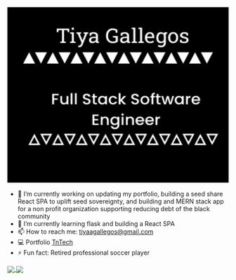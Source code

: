 <img src="/header.jpg" width="800" height="400"/>


<!--
**tiyagallegos/tiyagallegos** is a ✨ _special_ ✨ repository because its `README.md` (this file) appears on your GitHub profile.

Here are some ideas to get you started:


-->


<!------------------------   Untitled design-336x280   ------------------------>

- 🔭 I’m currently working on updating my portfolio, building a seed share React SPA to uplift seed sovereignty, and building and MERN stack app for a non profit organization supporting reducing debt of the black community
- 🌱 I’m currently learning flask and building a React SPA
- 📫 How to reach me: tiyaagallegos@gmail.com
- 💻 Portfolio <a href="https://www.tiyagallegos.com/" target="_blank"> TnTech </a>
- ⚡ Fun fact: Retired professional soccer player 

<a href="https://github.com/anuraghazra/convoychat">
  <img align="center" src="https://github-readme-stats.vercel.app/api/top-langs/?username=tiyagallegos&layout=compact&theme=dark&show_icons=true"/>
</a>
<a href="https://github.com/anuraghazra/github-readme-stats">
  <img align="center" src="https://github-readme-stats.vercel.app/api?username=tiyagallegos&theme=dark&show_icons=true"/>
</a>


